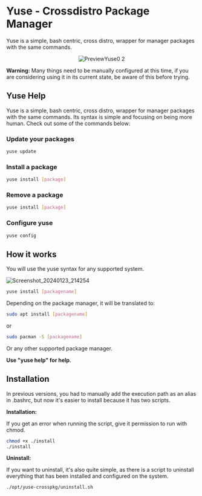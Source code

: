 # Yuse - Crossdistro Package Manager

Yuse is a simple, bash centric, cross distro, wrapper for manager packages with the same commands.

<div align="center">

![PreviewYuse0 2](https://github.com/mblithium/yuse-crossdistro-pkg/assets/6350505/a19afa9c-d6c9-409c-8c82-718b36ea0ae1)

</div>

**Warning:** Many things need to be manually configured at this time, if you are considering using it in its current state, be aware of this before trying.

## Yuse Help

Yuse is a simple, bash centric, cross distro, wrapper for manager packages with the same commands. Its syntax is simple and focusing on being more human. Check out some of the commands below:

### Update your packages
```bash 
yuse update 
```

### Install a package
```bash 
yuse install [package] 
```

### Remove a package
```bash 
yuse install [package]
```
### Configure yuse
```bash 
yuse config
```

## How it works

You will use the yuse syntax for any supported system.

![Screenshot_20240123_214254](https://github.com/mblithium/yuse-crossdistro-pkg/assets/6350505/62047f12-fbf1-42e1-870e-60182cdc602b)


```bash
yuse install [packagename]
```

Depending on the package manager, it will be translated to:

```bash
sudo apt install [packagename]
```

or

```bash
sudo pacman -S [packagename]
```

Or any other supported package manager.

**Use "yuse help" for help.**

## Installation

In previous versions, you had to manually add the execution path as an alias in .bashrc, but now it's easier to install because it has two scripts.

**Installation:**

If you get an error when running the script, give it permission to run with chmod.

```bash
chmod +x ./install 
./install
```

**Uninstall:**

If you want to uninstall, it's also quite simple, as there is a script to uninstall everything that has been installed and configured on the system.

```bash
./opt/yuse-crosspkg/uninstall.sh
```

